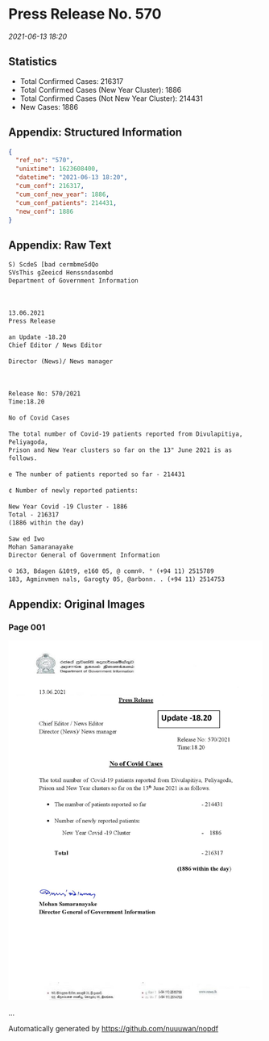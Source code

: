 
# Press Release No. 570
*2021-06-13 18:20*
## Statistics
* Total Confirmed Cases: 216317
* Total Confirmed Cases (New Year Cluster): 1886
* Total Confirmed Cases (Not New Year Cluster): 214431
* New Cases: 1886




## Appendix: Structured Information
```json
{
  "ref_no": "570",
  "unixtime": 1623608400,
  "datetime": "2021-06-13 18:20",
  "cum_conf": 216317,
  "cum_conf_new_year": 1886,
  "cum_conf_patients": 214431,
  "new_conf": 1886
}
```

## Appendix: Raw Text
```text
S) ScdeS [bad cermbmeSdQo
SVsThis gZeeicd Henssndasombd
Department of Government Information

 

13.06.2021
Press Release

an Update -18.20
Chief Editor / News Editor

Director (News)/ News manager

 

Release No: 570/2021
Time:18.20

No of Covid Cases

The total number of Covid-19 patients reported from Divulapitiya, Peliyagoda,
Prison and New Year clusters so far on the 13" June 2021 is as follows.

e The number of patients reported so far - 214431

¢ Number of newly reported patients:

New Year Covid -19 Cluster - 1886
Total - 216317
(1886 within the day)

Saw ed Iwo
Mohan Samaranayake
Director General of Government Information

© 163, Bdagen &10t9, e160 05, @ comn®. ° (+94 11) 2515789
183, Agminvmen nals, Garogty 05, @arbonn. . (+94 11) 2514753

```

## Appendix: Original Images

### Page 001

![page_no](https://raw.githubusercontent.com/nuuuwan/nopdf_data/main/nopdf.dgigovlk.ref570.page001.jpeg)
        

...

Automatically generated by https://github.com/nuuuwan/nopdf

    
    